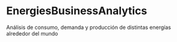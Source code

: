 # EnergiesBusinessAnalytics
Análisis de consumo, demanda y producción de distintas energías alrededor del mundo
